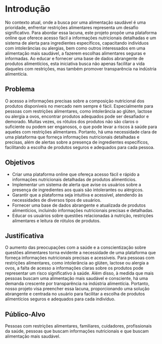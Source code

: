 # Introdução

No contexto atual, onde a busca por uma alimentação saudável é uma prioridade, enfrentar restrições alimentares representa um desafio significativo. Para abordar essa lacuna, este projeto propõe uma plataforma online que oferece acesso fácil a informações nutricionais detalhadas e um sistema de alerta para ingredientes específicos, capacitando indivíduos com intolerâncias ou alergias, bem como outros interessados em uma alimentação mais saudável, a fazerem escolhas alimentares seguras e informadas. Ao educar e fornecer uma base de dados abrangente de produtos alimentícios, esta iniciativa busca não apenas facilitar a vida daqueles com restrições, mas também promover transparência na indústria alimentícia.

## Problema

O acesso a informações precisas sobre a composição nutricional dos produtos disponíveis no mercado nem sempre é fácil. Especialmente para pessoas com restrições alimentares, como intolerância ao glúten, lactose ou alergia a ovos, encontrar produtos adequados pode ser desafiador e demorado. Muitas vezes, os rótulos dos produtos não são claros o suficiente ou podem ser enganosos, o que pode levar a riscos à saúde para aqueles com restrições alimentares. Portanto, há uma necessidade clara de uma plataforma que forneça informações nutricionais detalhadas e precisas, além de alertas sobre a presença de ingredientes específicos, facilitando a escolha de produtos seguros e adequados para cada pessoa.


## Objetivos

- Criar uma plataforma online que ofereça acesso fácil e rápido a informações nutricionais detalhadas de produtos alimentícios.
- Implementar um sistema de alerta que avise os usuários sobre a presença de ingredientes aos quais são intolerantes ou alérgicos.
- Garantir que a plataforma seja intuitiva e acessível, atendendo às necessidades de diversos tipos de usuários.
- Fornecer uma base de dados abrangente e atualizada de produtos alimentícios, incluindo informações nutricionais precisas e detalhadas.
- Educar os usuários sobre questões relacionadas à nutrição, restrições alimentares e leitura de rótulos de produtos.
    
## Justificativa

O aumento das preocupações com a saúde e a conscientização sobre questões alimentares torna evidente a necessidade de uma plataforma que forneça informações nutricionais precisas e acessíveis. Para pessoas com restrições alimentares, como intolerância ao glúten, lactose ou alergia a ovos, a falta de acesso a informações claras sobre os produtos pode representar um risco significativo à saúde. Além disso, à medida que mais pessoas buscam uma alimentação mais saudável e consciente, há uma demanda crescente por transparência na indústria alimentícia. Portanto, nosso projeto visa preencher essa lacuna, proporcionando uma solução abrangente e centrada no usuário para facilitar a escolha de produtos alimentícios seguros e adequados para cada indivíduo.

## Público-Alvo

Pessoas com restrições alimentares, familiares, cuidadores, profissionais da saúde, pessoas que buscam informações nutricionais e que buscam alimentação mais saudável.
